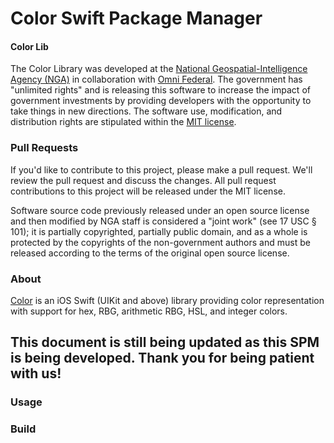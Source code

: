 # Color Swift Package Manager

#### Color Lib ####

The Color Library was developed at the [National Geospatial-Intelligence Agency (NGA)](http://www.nga.mil/) in collaboration with [Omni Federal](https://www.omnifederal.com/). The government has "unlimited rights" and is releasing this software to increase the impact of government investments by providing developers with the opportunity to take things in new directions. The software use, modification, and distribution rights are stipulated within the [MIT license](http://choosealicense.com/licenses/mit/).

### Pull Requests ###
If you'd like to contribute to this project, please make a pull request. We'll review the pull request and discuss the changes. All pull request contributions to this project will be released under the MIT license.

Software source code previously released under an open source license and then modified by NGA staff is considered a "joint work" (see 17 USC § 101); it is partially copyrighted, partially public domain, and as a whole is protected by the copyrights of the non-government authors and must be released according to the terms of the original open source license.

### About ###

[Color](http://ngageoint.github.io/color-spm/) is an iOS Swift (UIKit and above) library providing color representation with support for hex, RBG, arithmetic RBG, HSL, and integer colors.

## This document is still being updated as this SPM is being developed. Thank you for being patient with us! ##

### Usage ###

### Build ###
